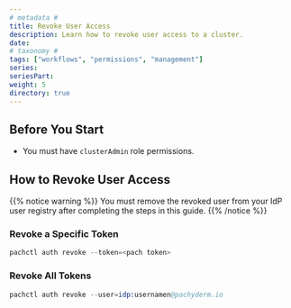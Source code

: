 ```yaml
---
# metadata # 
title: Revoke User Access
description: Learn how to revoke user access to a cluster.
date: 
# taxonomy #
tags: ["workflows", "permissions", "management"]
series:
seriesPart:
weight: 5
directory: true
---
```


## Before You Start 

- You must have `clusterAdmin` role permissions.


## How to Revoke User Access

{{% notice warning %}}
You must remove the revoked user from your IdP user registry after completing the steps in this guide.
{{% /notice %}}

### Revoke a Specific Token 

```s
pachctl auth revoke --token=<pach token>
```

### Revoke All Tokens

```s
pachctl auth revoke --user=idp:usernamen@pachyderm.io
```
